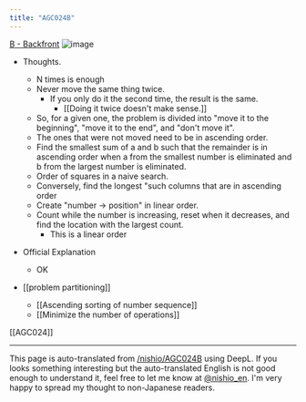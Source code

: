 ```yaml
---
title: "AGC024B"
---
```


[B - Backfront](https://atcoder.jp/contests/agc024/tasks/agc024_b)
![image](https://gyazo.com/c45a7bf6e5e9f8696fb1c193eb80eaa5/thumb/1000)
- Thoughts.
    - N times is enough
    - Never move the same thing twice.
        - If you only do it the second time, the result is the same.
            - [[Doing it twice doesn't make sense.]]
    - So, for a given one, the problem is divided into "move it to the beginning", "move it to the end", and "don't move it".
    - The ones that were not moved need to be in ascending order.
    - Find the smallest sum of a and b such that the remainder is in ascending order when a from the smallest number is eliminated and b from the largest number is eliminated.
    - Order of squares in a naive search.
    - Conversely, find the longest "such columns that are in ascending order
    - Create "number -> position" in linear order.
    - Count while the number is increasing, reset when it decreases, and find the location with the largest count.
        - This is a linear order
- Official Explanation
    - OK

- [[problem partitioning]]
    - [[Ascending sorting of number sequence]]
    - [[Minimize the number of operations]]

[[AGC024]]

---
This page is auto-translated from [/nishio/AGC024B](https://scrapbox.io/nishio/AGC024B) using DeepL. If you looks something interesting but the auto-translated English is not good enough to understand it, feel free to let me know at [@nishio_en](https://twitter.com/nishio_en). I'm very happy to spread my thought to non-Japanese readers.